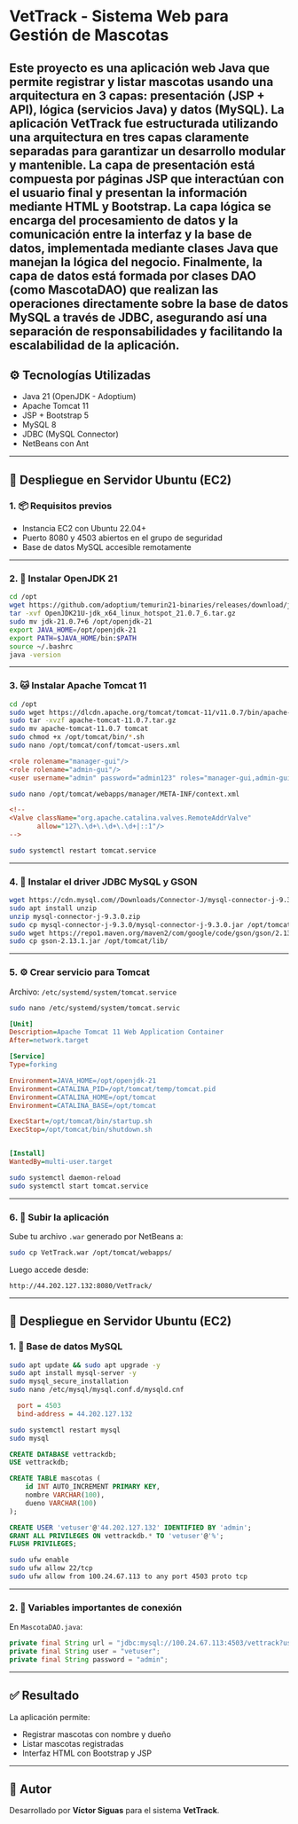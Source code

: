 # VetTrack - Sistema Web para Gestión de Mascotas

Este proyecto es una aplicación web Java que permite registrar y listar mascotas usando una arquitectura en 3 capas: presentación (JSP + API), lógica (servicios Java) y datos (MySQL).
La aplicación VetTrack fue estructurada utilizando una arquitectura en tres capas claramente separadas para garantizar un desarrollo modular y mantenible. La capa de presentación está compuesta por páginas JSP que interactúan con el usuario final y presentan la información mediante HTML y Bootstrap. La capa lógica se encarga del procesamiento de datos y la comunicación entre la interfaz y la base de datos, implementada mediante clases Java que manejan la lógica del negocio. Finalmente, la capa de datos está formada por clases DAO (como MascotaDAO) que realizan las operaciones directamente sobre la base de datos MySQL a través de JDBC, asegurando así una separación de responsabilidades y facilitando la escalabilidad de la aplicación.
---

## ⚙️ Tecnologías Utilizadas

- Java 21 (OpenJDK - Adoptium)
- Apache Tomcat 11
- JSP + Bootstrap 5
- MySQL 8
- JDBC (MySQL Connector)
- NetBeans con Ant

---

## 🚀 Despliegue en Servidor Ubuntu (EC2)

### 1. 📦 Requisitos previos

- Instancia EC2 con Ubuntu 22.04+
- Puerto 8080 y 4503 abiertos en el grupo de seguridad
- Base de datos MySQL accesible remotamente

---

### 2. 🧰 Instalar OpenJDK 21

```bash
cd /opt
wget https://github.com/adoptium/temurin21-binaries/releases/download/jdk-21.0.7%2B6/OpenJDK21U-jdk_x64_linux_hotspot_21.0.7_6.tar.gz
tar -xvf OpenJDK21U-jdk_x64_linux_hotspot_21.0.7_6.tar.gz
sudo mv jdk-21.0.7+6 /opt/openjdk-21
export JAVA_HOME=/opt/openjdk-21
export PATH=$JAVA_HOME/bin:$PATH
source ~/.bashrc
java -version
```

---

### 3. 🐱 Instalar Apache Tomcat 11

```bash
cd /opt
sudo wget https://dlcdn.apache.org/tomcat/tomcat-11/v11.0.7/bin/apache-tomcat-11.0.7.tar.gz
sudo tar -xvzf apache-tomcat-11.0.7.tar.gz
sudo mv apache-tomcat-11.0.7 tomcat
sudo chmod +x /opt/tomcat/bin/*.sh
sudo nano /opt/tomcat/conf/tomcat-users.xml
```
```ini
<role rolename="manager-gui"/>
<role rolename="admin-gui"/>
<user username="admin" password="admin123" roles="manager-gui,admin-gui"/>
```
```bash
sudo nano /opt/tomcat/webapps/manager/META-INF/context.xml
```
```ini
<!--
<Valve className="org.apache.catalina.valves.RemoteAddrValve"
       allow="127\.\d+\.\d+\.\d+|::1"/>
-->
```
```bash
sudo systemctl restart tomcat.service
```

---

### 4. 🧩 Instalar el driver JDBC MySQL y GSON

```bash
wget https://cdn.mysql.com//Downloads/Connector-J/mysql-connector-j-9.3.0.zip
sudo apt install unzip 
unzip mysql-connector-j-9.3.0.zip
sudo cp mysql-connector-j-9.3.0/mysql-connector-j-9.3.0.jar /opt/tomcat/lib/
sudo wget https://repo1.maven.org/maven2/com/google/code/gson/gson/2.13.1/gson-2.13.1.jar
sudo cp gson-2.13.1.jar /opt/tomcat/lib/
```

---

### 5. ⚙️ Crear servicio para Tomcat

Archivo: `/etc/systemd/system/tomcat.service`

```bash
sudo nano /etc/systemd/system/tomcat.servic
```

```ini
[Unit]
Description=Apache Tomcat 11 Web Application Container
After=network.target

[Service]
Type=forking

Environment=JAVA_HOME=/opt/openjdk-21
Environment=CATALINA_PID=/opt/tomcat/temp/tomcat.pid
Environment=CATALINA_HOME=/opt/tomcat
Environment=CATALINA_BASE=/opt/tomcat

ExecStart=/opt/tomcat/bin/startup.sh
ExecStop=/opt/tomcat/bin/shutdown.sh


[Install]
WantedBy=multi-user.target
```

```bash
sudo systemctl daemon-reload
sudo systemctl start tomcat.service
```

---

### 6. 📁 Subir la aplicación

Sube tu archivo `.war` generado por NetBeans a:

```bash
sudo cp VetTrack.war /opt/tomcat/webapps/
```

Luego accede desde:

```
http://44.202.127.132:8080/VetTrack/
```

---

## 🚀 Despliegue en Servidor Ubuntu (EC2)

### 1. 🐬 Base de datos MySQL

```bash
sudo apt update && sudo apt upgrade -y
sudo apt install mysql-server -y
sudo mysql_secure_installation
sudo nano /etc/mysql/mysql.conf.d/mysqld.cnf
```
```ini
  port = 4503
  bind-address = 44.202.127.132
```
```bash
sudo systemctl restart mysql
sudo mysql

```
```sql
CREATE DATABASE vettrackdb;
USE vettrackdb;

CREATE TABLE mascotas (
    id INT AUTO_INCREMENT PRIMARY KEY,
    nombre VARCHAR(100),
    dueno VARCHAR(100)
);

CREATE USER 'vetuser'@'44.202.127.132' IDENTIFIED BY 'admin';
GRANT ALL PRIVILEGES ON vettrackdb.* TO 'vetuser'@'%';
FLUSH PRIVILEGES;
```
```bash
sudo ufw enable
sudo ufw allow 22/tcp
sudo ufw allow from 100.24.67.113 to any port 4503 proto tcp
```
---

### 2. 🔄 Variables importantes de conexión

En `MascotaDAO.java`:

```java
private final String url = "jdbc:mysql://100.24.67.113:4503/vettrack?useSSL=false&serverTimezone=UTC&allowPublicKeyRetrieval=true";
private final String user = "vetuser";
private final String password = "admin";
```

---

## ✅ Resultado

La aplicación permite:

- Registrar mascotas con nombre y dueño
- Listar mascotas registradas
- Interfaz HTML con Bootstrap y JSP

---

## 📌 Autor

Desarrollado por **Víctor Siguas** para el sistema **VetTrack**.
